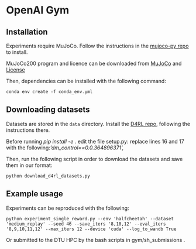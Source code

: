 
# OpenAI Gym

## Installation

Experiments require MuJoCo.
Follow the instructions in the [mujoco-py repo](https://github.com/openai/mujoco-py) to install.


MuJoCo200 program and licence can be downloaded from [MuJoCo](https://www.roboti.us/download.html) and [License](https://www.roboti.us/license.html)

Then, dependencies can be installed with the following command:

```
conda env create -f conda_env.yml
```

## Downloading datasets

Datasets are stored in the `data` directory.
Install the [D4RL repo](https://github.com/rail-berkeley/d4rl), following the instructions there.

Before running *pip install -e .* edit the file setup.py: replace lines 16 and 17 with the following:*’dm_control==0.0.364896371’,*

Then, run the following script in order to download the datasets and save them in our format:

```
python download_d4rl_datasets.py
```

## Example usage

Experiments can be reproduced with the following:

```
python experiment_single_reward.py --env 'halfcheetah' --dataset 'medium_replay' --seed 46 --save_iters '8,10,12' --eval_iters '8,9,10,11,12' --max_iters 12 --device 'cuda' --log_to_wandb True
```

Or submitted to the DTU HPC by the bash scripts in gym/sh_submissions .
